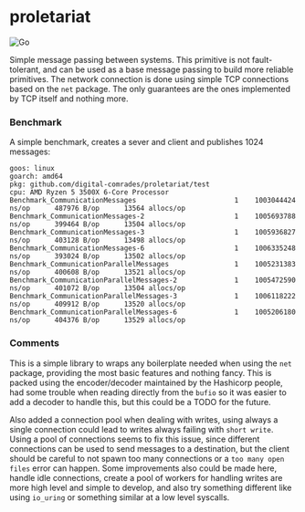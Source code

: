 # proletariat

![Go](https://github.com/digital-comrades/proletariat/workflows/Go/badge.svg)

Simple message passing between systems. This primitive is not fault-tolerant, 
and can be used as a base message passing to build more reliable primitives.
The network connection is done using simple TCP connections based on the `net`
package. The only guarantees are the ones implemented by TCP itself and nothing more.

### Benchmark

A simple benchmark, creates a sever and client and publishes 1024 messages:

```text
goos: linux
goarch: amd64
pkg: github.com/digital-comrades/proletariat/test
cpu: AMD Ryzen 5 3500X 6-Core Processor             
Benchmark_CommunicationMessages             	       1	1003044424 ns/op	  487976 B/op	   13564 allocs/op
Benchmark_CommunicationMessages-2           	       1	1005693788 ns/op	  399464 B/op	   13504 allocs/op
Benchmark_CommunicationMessages-3           	       1	1005936827 ns/op	  403128 B/op	   13498 allocs/op
Benchmark_CommunicationMessages-6           	       1	1006335248 ns/op	  393024 B/op	   13502 allocs/op
Benchmark_CommunicationParallelMessages     	       1	1005231383 ns/op	  400608 B/op	   13521 allocs/op
Benchmark_CommunicationParallelMessages-2   	       1	1005472590 ns/op	  401072 B/op	   13504 allocs/op
Benchmark_CommunicationParallelMessages-3   	       1	1006118222 ns/op	  409912 B/op	   13520 allocs/op
Benchmark_CommunicationParallelMessages-6   	       1	1005206180 ns/op	  404376 B/op	   13529 allocs/op
```

### Comments

This is a simple library to wraps any boilerplate needed when using the `net` package, providing 
the most basic features and nothing fancy. This is packed using the encoder/decoder maintained by
the Hashicorp people, had some trouble when reading directly from the `bufio` so it was easier to
add a decoder to handle this, but this could be a TODO for the future.

Also added a connection pool when dealing with writes, using always a single connection could lead
to writes always failing with `short write`. Using a pool of connections seems to fix this issue, since
different connections can be used to send messages to a destination, but the client should be careful to
not spawn too many connections or a `too many open files` error can happen. Some improvements also could
be made here, handle idle connections, create a pool of workers for handling writes are more high level
and simple to develop, and also try something different like using `io_uring` or something similar at a
low level syscalls.
